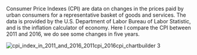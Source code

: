 Consumer Price Indexes (CPI) are data on changes in the prices paid by urban consumers for a representative basket of goods and services.
The data is provided by the U.S. Department of Labor Bureau of Labor Statistic, and is the inflation calculator of economy. Here I compare the CPI between 2011 and 2016, we do see some changes in five years.

![cpi_index_in_2011_and_2016_2011cpi_2016cpi_chartbuilder 3](https://user-images.githubusercontent.com/29659865/29129163-7a1c9af6-7d58-11e7-9037-e60e7f27019f.png)
